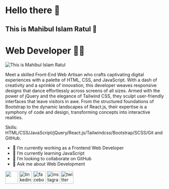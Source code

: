 # Hello there 👋

## This is Mahibul Islam Ratul 🥰
# Web Developer 👨‍💻

![This is Mahibul Islam Ratul](https://www.linkpicture.com/q/git-hub-banner.png)

Meet a skilled Front-End Web Artisan who crafts captivating digital experiences with a palette of HTML, CSS, and JavaScript. With a dash of creativity and a sprinkle of innovation, this developer weaves responsive designs that dance effortlessly across screens of all sizes. Armed with the power of jQuery and the elegance of Tailwind CSS, they sculpt user-friendly interfaces that leave visitors in awe. From the structured foundations of Bootstrap to the dynamic landscapes of React.js, their expertise is a symphony of code and design, transforming concepts into interactive realities.

Skills: HTML/CSS/JavaScript/jQuery/React.js/Tailwindcss/Bootstrap/SCSS/Git and GitHub.

- 🔭 I’m currently working as a Frontend Web Developer 
- 🌱 I’m currently learning JavaScript
- 👯 I’m looking to collaborate on GitHub 
- 💬 Ask me about Web Development

[<img src='https://cdn.jsdelivr.net/npm/simple-icons@3.0.1/icons/github.svg' alt='github' height='40' style='color:white;'>](https://github.com/https://github.com/webdevratul)  [<img src='https://cdn.jsdelivr.net/npm/simple-icons@3.0.1/icons/linkedin.svg' alt='linkedin' height='40'>](https://www.linkedin.com/in/https://www.linkedin.com/in/mahibul-islam-ratul-493b9a259//)  [<img src='https://cdn.jsdelivr.net/npm/simple-icons@3.0.1/icons/facebook.svg' alt='facebook' height='40'>](https://www.facebook.com/https://www.facebook.com/)  [<img src='https://cdn.jsdelivr.net/npm/simple-icons@3.0.1/icons/instagram.svg' alt='instagram' height='40'>](https://www.instagram.com/https://www.instagram.com/mahibul_islam_ratul//)  [<img src='https://cdn.jsdelivr.net/npm/simple-icons@3.0.1/icons/twitter.svg' alt='twitter' height='40'>](https://twitter.com/https://twitter.com/MahibulRatul)  


 





